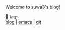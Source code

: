 Welcome to suwa3's blog!

🔖 tags  
[blog](https://suwa3.netlify.app/tags/blog/) | [emacs](https://suwa3.netlify.app/tags/emacs/) | [git](https://suwa3.netlify.app/tags/git/)
